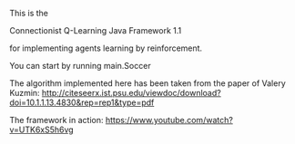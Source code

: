 This is the

Connectionist Q-Learning Java Framework 1.1

for implementing agents learning by reinforcement.


You can start by running main.Soccer

The algorithm implemented here has been taken from the paper of Valery Kuzmin:
http://citeseerx.ist.psu.edu/viewdoc/download?doi=10.1.1.13.4830&rep=rep1&type=pdf

The framework in action:
https://www.youtube.com/watch?v=UTK6xS5h6vg